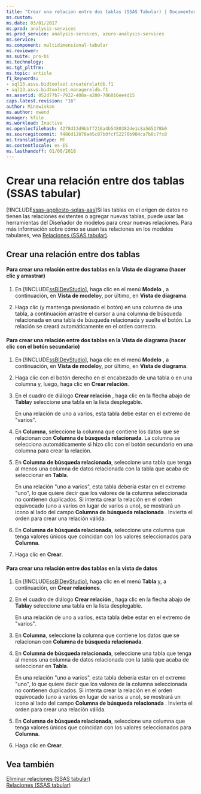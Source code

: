 ```yaml
---
title: "Crear una relación entre dos tablas (SSAS Tabular) | Documentos de Microsoft"
ms.custom: 
ms.date: 03/01/2017
ms.prod: analysis-services
ms.prod_service: analysis-services, azure-analysis-services
ms.service: 
ms.component: multidimensional-tabular
ms.reviewer: 
ms.suite: pro-bi
ms.technology: 
ms.tgt_pltfrm: 
ms.topic: article
f1_keywords:
- sql13.asvs.bidtoolset.createrelatdb.f1
- sql13.asvs.bidtoolset.managereldb.f1
ms.assetid: 052d77b7-7922-408a-a200-786016ee4d15
caps.latest.revision: "16"
author: Minewiskan
ms.author: owend
manager: kfile
ms.workload: Inactive
ms.openlocfilehash: 4278d13d9bbff216a4b5480382de1c8a565278b0
ms.sourcegitcommit: f486d12078a45c87b0fcf52270b904ca7b0c7fc8
ms.translationtype: MT
ms.contentlocale: es-ES
ms.lasthandoff: 01/08/2018
---
```

# <a name="create-a-relationship-between-two-tables-ssas-tabular"></a>Crear una relación entre dos tablas (SSAS tabular)
[!INCLUDE[ssas-appliesto-sqlas-aas](../../includes/ssas-appliesto-sqlas-aas.md)]Si las tablas en el origen de datos no tienen las relaciones existentes o agregar nuevas tablas, puede usar las herramientas del Diseñador de modelos para crear nuevas relaciones. Para más información sobre cómo se usan las relaciones en los modelos tabulares, vea [Relaciones &#40;SSAS tabular&#41;](../../analysis-services/tabular-models/relationships-ssas-tabular.md).  
  
## <a name="create-a-relationship-between-two-tables"></a>Crear una relación entre dos tablas  
  
#### <a name="to-create-a-relationship-between-two-tables-in-diagram-view-click-and-drag"></a>Para crear una relación entre dos tablas en la Vista de diagrama (hacer clic y arrastrar)  
  
1.  En [!INCLUDE[ssBIDevStudio](../../includes/ssbidevstudio-md.md)], haga clic en el menú **Modelo** , a continuación, en **Vista de modelo**y, por último, en **Vista de diagrama**.  
  
2.  Haga clic (y mantenga presionado el botón) en una columna de una tabla, a continuación arrastre el cursor a una columna de búsqueda relacionada en una tabla de búsqueda relacionada y suelte el botón. La relación se creará automáticamente en el orden correcto.  
  
#### <a name="to-create-a-relationship-between-two-tables-in-diagram-view-right-click"></a>Para crear una relación entre dos tablas en la Vista de diagrama (hacer clic con el botón secundario)  
  
1.  En [!INCLUDE[ssBIDevStudio](../../includes/ssbidevstudio-md.md)], haga clic en el menú **Modelo** , a continuación, en **Vista de modelo**y, por último, en **Vista de diagrama**.  
  
2.  Haga clic con el botón derecho en el encabezado de una tabla o en una columna y, luego, haga clic en **Crear relación**.  
  
3.  En el cuadro de diálogo **Crear relación** , haga clic en la flecha abajo de **Tabla**y seleccione una tabla en la lista desplegable.  
  
     En una relación de uno a varios, esta tabla debe estar en el extremo de "varios".  
  
4.  En **Columna**, seleccione la columna que contiene los datos que se relacionan con **Columna de búsqueda relacionada**. La columna se selecciona automáticamente si hizo clic con el botón secundario en una columna para crear la relación.  
  
5.  En **Columna de búsqueda relacionada**, seleccione una tabla que tenga al menos una columna de datos relacionada con la tabla que acaba de seleccionar en **Tabla**.  
  
     En una relación "uno a varios", esta tabla debería estar en el extremo "uno", lo que quiere decir que los valores de la columna seleccionada no contienen duplicados. Si intenta crear la relación en el orden equivocado (uno a varios en lugar de varios a uno), se mostrará un icono al lado del campo **Columna de búsqueda relacionada** . Invierta el orden para crear una relación válida.  
  
6.  En **Columna de búsqueda relacionada**, seleccione una columna que tenga valores únicos que coincidan con los valores seleccionados para **Columna**.  
  
7.  Haga clic en **Crear**.  
  
#### <a name="to-create-a-relationship-between-two-tables-in-data-view"></a>Para crear una relación entre dos tablas en la vista de datos  
  
1.  En [!INCLUDE[ssBIDevStudio](../../includes/ssbidevstudio-md.md)], haga clic en el menú **Tabla** y, a continuación, en **Crear relaciones**.  
  
2.  En el cuadro de diálogo **Crear relación** , haga clic en la flecha abajo de **Tabla**y seleccione una tabla en la lista desplegable.  
  
     En una relación de uno a varios, esta tabla debe estar en el extremo de "varios".  
  
3.  En **Columna**, seleccione la columna que contiene los datos que se relacionan con **Columna de búsqueda relacionada**.  
  
4.  En **Columna de búsqueda relacionada**, seleccione una tabla que tenga al menos una columna de datos relacionada con la tabla que acaba de seleccionar en **Tabla**.  
  
     En una relación "uno a varios", esta tabla debería estar en el extremo "uno", lo que quiere decir que los valores de la columna seleccionada no contienen duplicados. Si intenta crear la relación en el orden equivocado (uno a varios en lugar de varios a uno), se mostrará un icono al lado del campo **Columna de búsqueda relacionada** . Invierta el orden para crear una relación válida.  
  
5.  En **Columna de búsqueda relacionada**, seleccione una columna que tenga valores únicos que coincidan con los valores seleccionados para **Columna**.  
  
6.  Haga clic en **Crear**.  
  
## <a name="see-also"></a>Vea también  
 [Eliminar relaciones &#40;SSAS tabular&#41;](../../analysis-services/tabular-models/delete-relationships-ssas-tabular.md)   
 [Relaciones &#40;SSAS tabular&#41;](../../analysis-services/tabular-models/relationships-ssas-tabular.md)  
  
  
